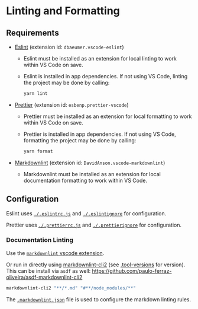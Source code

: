 # Linting and Formatting

## Requirements

- [Eslint](https://marketplace.visualstudio.com/items?itemName=dbaeumer.vscode-eslint) (extension id: `dbaeumer.vscode-eslint`)

  - Eslint must be installed as an extension for local linting to work within VS Code on save.
  - Eslint is installed in app dependencies. If not using VS Code, linting the project may be done by calling:

    ```sh
    yarn lint
    ```

- [Prettier](https://marketplace.visualstudio.com/items?itemName=esbenp.prettier-vscode) (extension id: `esbenp.prettier-vscode`)

  - Prettier must be installed as an extension for local formatting to work within VS Code on save.
  - Prettier is installed in app dependencies. If not using VS Code, formatting the project may be done by calling:

    ```sh
    yarn format
    ```

- [Markdownlint](https://marketplace.visualstudio.com/items?itemName=DavidAnson.vscode-markdownlint) (extension id: `DavidAnson.vscode-markdownlint`)

  - Markdownlint must be installed as an extension for local documentation formatting to work within VS Code.

## Configuration

Eslint uses [`./.eslintrc.js`](./.eslintrc.js) and [`./.eslintignore`](./.eslintignore) for configuration.

Prettier uses [`./.prettierrc.js`](./.prettierrc.js) and [`./.prettierignore`](./.prettierignore) for configuration.

### Documentation Linting

Use the [`markdownlint` vscode extension](https://marketplace.visualstudio.com/items?itemName=DavidAnson.vscode-markdownlint).

Or run in directly using [markdownlint-cli2](https://github.com/DavidAnson/markdownlint-cli2) (see [.tool-versions](./.tool-versions) for version).
This can be install via `asdf` as well: <https://github.com/paulo-ferraz-oliveira/asdf-markdownlint-cli2>

```sh
markdownlint-cli2 "**/*.md" "#**/node_modules/**"
```

The [`.markdownlint.json`](./.markdownlint.json) file is used to configure the markdown linting rules.
